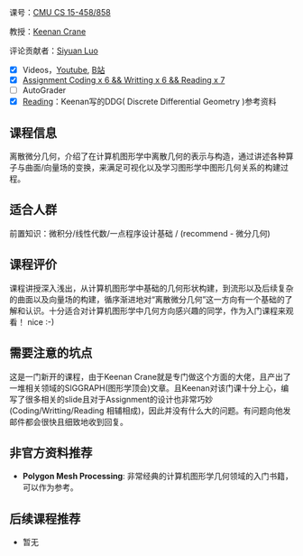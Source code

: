 课号：[CMU CS 15-458/858](https://brickisland.net/DDGSpring2021/course-description/)

教授：[Keenan Crane](http://keenan.is/here)

评论贡献者：[Siyuan Luo](https://github.com/siyuanluo)

- [x] Videos，[Youtube](https://www.youtube.com/watch?v=mas-PUA3OvA&list=PL9_jI1bdZmz0hIrNCMQW1YmZysAiIYSSS), [B站](https://www.bilibili.com/video/BV1Ae411x75n?from=search&seid=12288037993908153433)
- [x] [Assignment Coding x 6 && Writting x 6 && Reading x 7](https://brickisland.net/DDGSpring2021/assignments/)
- [ ] AutoGrader 
- [x] [Reading](http://www.cs.cmu.edu/~kmcrane/Projects/DDG/paper.pdf)：Keenan写的DDG( Discrete Differential Geometry )参考资料

## 课程信息

离散微分几何，介绍了在计算机图形学中离散几何的表示与构造，通过讲述各种算子与曲面/向量场的变换，来满足可视化以及学习图形学中图形几何关系的构建过程。

## 适合人群

前置知识：微积分/线性代数/一点程序设计基础 / (recommend - 微分几何)

## 课程评价

课程讲授深入浅出，从计算机图形学中基础的几何形状构建，到流形以及后续复杂的曲面以及向量场的构建，循序渐进地对“离散微分几何”这一方向有一个基础的了解和认识。十分适合对计算机图形学中几何方向感兴趣的同学，作为入门课程来观看！ nice :-)

## 需要注意的坑点

这是一门新开的课程，由于Keenan Crane就是专门做这个方面的大佬，且产出了一堆相关领域的SIGGRAPH(图形学顶会)文章。且Keenan对该门课十分上心，编写了很多相关的slide且对于Assignment的设计也非常巧妙(Coding/Writting/Reading 相辅相成)，因此并没有什么大的问题。有问题向他发邮件都会很快且细致地收到回复。

## 非官方资料推荐

- <b>Polygon Mesh Processing</b>: 非常经典的计算机图形学几何领域的入门书籍，可以作为参考。

## 后续课程推荐

- 暂无

